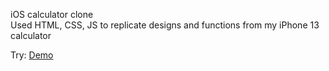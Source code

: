iOS calculator clone\
Used HTML, CSS, JS to replicate designs and functions from my iPhone 13 calculator

Try: [Demo](https://juhun32.github.io/ios-calculator/)
